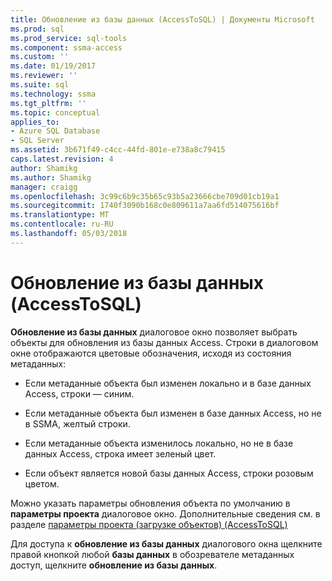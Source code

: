 ```yaml
---
title: Обновление из базы данных (AccessToSQL) | Документы Microsoft
ms.prod: sql
ms.prod_service: sql-tools
ms.component: ssma-access
ms.custom: ''
ms.date: 01/19/2017
ms.reviewer: ''
ms.suite: sql
ms.technology: ssma
ms.tgt_pltfrm: ''
ms.topic: conceptual
applies_to:
- Azure SQL Database
- SQL Server
ms.assetid: 3b671f49-c4cc-44fd-801e-e738a8c79415
caps.latest.revision: 4
author: Shamikg
ms.author: Shamikg
manager: craigg
ms.openlocfilehash: 3c99c6b9c35b65c93b5a23666cbe709d01cb19a1
ms.sourcegitcommit: 1740f3090b168c0e809611a7aa6fd514075616bf
ms.translationtype: MT
ms.contentlocale: ru-RU
ms.lasthandoff: 05/03/2018
---
```

# <a name="refresh-from-database-accesstosql"></a>Обновление из базы данных (AccessToSQL)
**Обновление из базы данных** диалоговое окно позволяет выбрать объекты для обновления из базы данных Access. Строки в диалоговом окне отображаются цветовые обозначения, исходя из состояния метаданных:  
  
-   Если метаданные объекта был изменен локально и в базе данных Access, строки — синим.  
  
-   Если метаданные объекта был изменен в базе данных Access, но не в SSMA, желтый строки.  
  
-   Если метаданные объекта изменилось локально, но не в базе данных Access, строка имеет зеленый цвет.  
  
-   Если объект является новой базы данных Access, строки розовым цветом.  
  
Можно указать параметры обновления объекта по умолчанию в **параметры проекта** диалоговое окно. Дополнительные сведения см. в разделе [параметры проекта &#40;загрузке объектов&#41; &#40;AccessToSQL&#41;](../../ssma/access/project-settings-loading-objects-accesstosql.md)  
  
Для доступа к **обновление из базы данных** диалогового окна щелкните правой кнопкой любой **базы данных** в обозревателе метаданных доступ, щелкните **обновление из базы данных**.  
  
